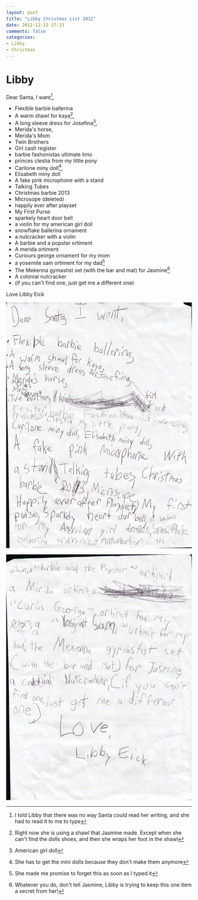 ```yaml
---
layout: post
title: "Libby Christmas List 2012"
date: 2012-12-15 17:13
comments: false
categories: 
- Libby
- Christmas
---
```

# Libby

Dear Santa, I want[^1],

* Flexible barbie ballerina
* A warm shawl for kaya[^2],
* A long sleeve dress for Josefina[^3],
* Merida's horse,
* Merida's Mom
* Twin Brothers
* Girl cash register
* barbie fashonistas ultimate limo
* princes clestia from my little pony
* Carilone miny doll[^4],
* Elisabeth miny doll
* A fake pink microphone with a stand
* Talking Tubes
* Christmas barbie 2013
* Microsope (deleted)
* happily ever after playset
* My First Purse
* sparkely heart door bell
* a violin for my american girl doll
* snowflake ballerina ornament
* a nutcracker with a violin
* A barbie and a popstar ortiment 
* A merida ortiment
* Curiours george ornament for my mom
* a yosemite sam ortiment for my dad[^5]
* The Mekenna gymastist set (with the bar and mat) for Jasmine[^6]
* A colonial nutcracker
* (if you can't find one, just get me a different one)

Love
Libby Eick

![Libby's Christmas List](/assets/images/2012/2012-12-08/LibbyChristmasListpage1.jpg)


![Libby's Christmas List](/assets/images/2012/2012-12-08/LibbyChristmasListpage2.jpg)


[^1]: I told Libby that there was no way Santa could read her writing, and she had to read it to me to type

[^2]: Right now she is using a shawl that Jasmine made.  Except when she can't find the dolls shoes, and then she wraps her foot in the shawl

[^3]: American girl doll

[^4]: She has to get the mini dolls because they don't make them anymore

[^5]: She made me promise to forget this as soon as I typed it

[^6]: Whatever you do, don't tell Jasmine, Libby is trying to keep this one item a secret from her!
